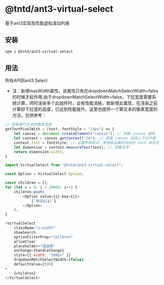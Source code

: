 # @tntd/ant3-virtual-select

基于ant3实现高性能虚拟滚动列表

## 安装
```bash
npm i @tntd/ant3-virtual-select
```

## 用法
所有API同ant3 Select
- 注：新增maxWidth属性，该属性只有在dropdownMatchSelectWidth=false的时候才起作用,由于dropdownMatchSelectWidth=false，下拉宽度需要系统计算，同时渲染多个此组件时，会有性能消耗，故新增此属性，在渲染之前计算好下拉宽的高度，已达到性能提升。这里也提供一个算文本的像素宽度的方法，仅供参考：

```javascript
// 获取单行文本的像素宽度
getTextPixelWith = (text, fontStyle = "14px") => {
    let canvas = document.createElement("canvas"); // 创建 canvas 画布
    let context = canvas.getContext("2d"); // 获取 canvas 绘图上下文环境
    context.font = fontStyle; // 设置字体样式，使用前设置好对应的 font 样式才能准确获取文字的像素长度
    let dimension = context.measureText(text); // 测量文字
    return dimension.width;
}
```

```javascript
import VirtualSelect from "@tntd/ant3-virtual-select";

const Option = VirtualSelect.Option;

const children = [];
for (let i = 0; i < 10000; i++) {
	children.push(
		<Option value={i} key={i}>
			{`测试${i}`}
		</Option>
	);
}

<VirtualSelect
    className="u-width"
    showSearch
    optionFilterProp="children"
    allowClear
    placeholder="请选择"
    onChange={handleChange}
    style={{ width: "200px" }}
    dropdownMatchSelectWidth={false}
    defaultValue={500}
>
    {children}
</VirtualSelect>

```
